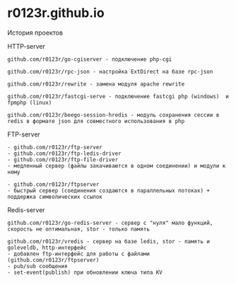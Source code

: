 # r0123r.github.io
История проектов

HTTP-server
  
    github.com/r0123r/go-cgiserver - подключение php-cgi
    
    github.com/r0123r/rpc-json - настройка ExtDirect на базе rpc-json

    github.com/r0123r/rewrite - замена модуля apache rewrite
    
    github.com/r0123r/fastcgi-serve - подключение fastcgi php (windows)  и fpmphp (linux)
    
    github.com/r0123r/beego-session-hredis - модуль сохранения сессии в redis в формате json для совместного использования в php

FTP-server

    - github.com/r0123r/ftp-server
    - github.com/r0123r/ftp-ledis-driver
    - github.com/r0123r/ftp-file-driver
    - медленный сервер (файлы закачиваются в одном соединении) и модули к нему
    
    - github.com/r0123r/ftpserver
    - быстрый сервер (соединения создаются в параллельных потоках) + поддержка символических ссылок
    
Redis-server

    github.com/r0123r/go-redis-server - сервер с "нуля" мало функций, скорость не оптимальная, stor - только память
    
    github.com/r0123r/vredis - сервер на базе ledis, stor - память и goleveldb, http-интерфейс
    - добавлен ftp-интерфейс для работы с файлами (github.com/r0123r/ftpserver)
    - pub/sub сообщения
    - set-event(publish) при обновлении ключа типа KV
